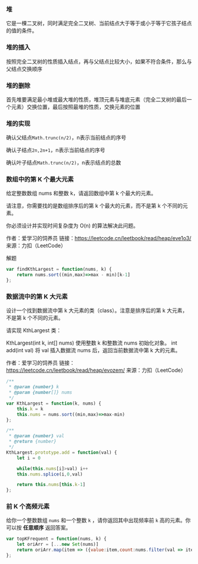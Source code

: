 ### 堆

它是一棵二叉树，同时满足完全二叉树、当前结点大于等于或小于等于它孩子结点的值的条件。

### 堆的插入

按照完全二叉树的性质插入结点，再与父结点比较大小，如果不符合条件，那么与父结点交换顺序

### 堆的删除

首先堆要满足最小堆或最大堆的性质，堆顶元素与堆底元素（完全二叉树的最后一个元素）交换位置，最后按照最堆的性质，交换元素的位置

### 堆的实现

确认父结点`Math.trunc(n/2)`，n表示当前结点的序号

确认子结点`2n,2n+1`，n表示当前结点的序号

确认叶子结点`Math.trunc(n/2)`，n表示结点的总数

### 数组中的第 K 个最大元素

给定整数数组 nums 和整数 k，请返回数组中第 k 个最大的元素。

请注意，你需要找的是数组排序后的第 k 个最大的元素，而不是第 k 个不同的元素。

你必须设计并实现时间复杂度为 O(n) 的算法解决此问题。

作者：爱学习的饲养员
链接：https://leetcode.cn/leetbook/read/heap/eve1o3/
来源：力扣（LeetCode）

解题

```js
var findKthLargest = function(nums, k) {
    return nums.sort((min,max)=>max - min)[k-1]
};
```

### 数据流中的第 K 大元素

设计一个找到数据流中第 k 大元素的类（class）。注意是排序后的第 k 大元素，不是第 k 个不同的元素。

请实现 KthLargest 类：

KthLargest(int k, int[] nums) 使用整数 k 和整数流 nums 初始化对象。
int add(int val) 将 val 插入数据流 nums 后，返回当前数据流中第 k 大的元素。

作者：爱学习的饲养员
链接：https://leetcode.cn/leetbook/read/heap/evozem/
来源：力扣（LeetCode）

```js
/**
 * @param {number} k
 * @param {number[]} nums
 */
var KthLargest = function(k, nums) {
    this.k = k
    this.nums = nums.sort((min,max)=>max-min)
};

/** 
 * @param {number} val
 * @return {number}
 */
KthLargest.prototype.add = function(val) {
    let i = 0

    while(this.nums[i]>val) i++
    this.nums.splice(i,0,val)

    return this.nums[this.k-1]
};
```

### 前 K 个高频元素

给你一个整数数组 `nums` 和一个整数 `k` ，请你返回其中出现频率前 `k` 高的元素。你可以按 **任意顺序** 返回答案。

```js
var topKFrequent = function(nums, k) {
    let oriArr = [...new Set(nums)]
    return oriArr.map(item => ({value:item,count:nums.filter(val => item === val).length})).sort((min,max)=>max.count - min.count).slice(0,k).map(item => item.value)
};
```
